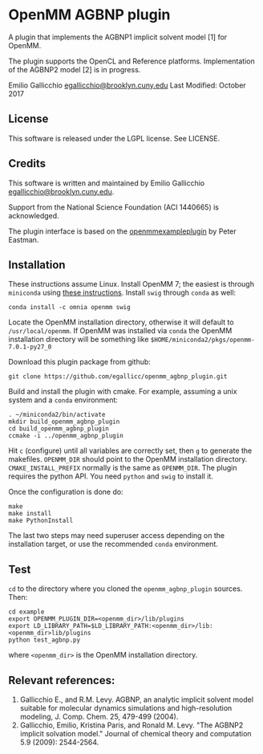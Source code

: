 # OpenMM AGBNP plugin

A plugin that implements the AGBNP1 implicit solvent model [1] for OpenMM.

The plugin supports the OpenCL and Reference platforms. Implementation of the AGBNP2 model [2] is in progress.

Emilio Gallicchio <egallicchio@brooklyn.cuny.edu>
Last Modified: October 2017


## License

This software is released under the LGPL license. See LICENSE.

## Credits

This software is written and maintained by Emilio Gallicchio <egallicchio@brooklyn.cuny.edu>.

Support from the National Science Foundation (ACI 1440665) is acknowledged. 

The plugin interface is based on the [openmmexampleplugin](https://github.com/peastman/openmmexampleplugin) by Peter Eastman.

## Installation

These instructions assume Linux. Install OpenMM 7; the easiest is through `miniconda` using [these instructions](https://simtk.org/frs/download_start.php/file/4907/Conda%20installation%20instruction?group_id=161). Install `swig` through `conda` as well:

```
conda install -c omnia openmm swig
```

Locate the OpenMM installation directory, otherwise it will default to `/usr/local/openmm`. If OpenMM was installed via `conda` the OpenMM installation directory will be something like `$HOME/miniconda2/pkgs/openmm-7.0.1-py27_0`

Download this plugin package from github:

```
git clone https://github.com/egallicc/openmm_agbnp_plugin.git
```

Build and install the plugin with cmake. For example, assuming a unix system and a `conda` environment:
```
. ~/miniconda2/bin/activate
mkdir build_openmm_agbnp_plugin
cd build_openmm_agbnp_plugin
ccmake -i ../openmm_agbnp_plugin
```

Hit `c` (configure) until all variables are correctly set, then `g` to generate the makefiles. `OPENMM_DIR` should point to the OpenMM installation directory. `CMAKE_INSTALL_PREFIX` normally is the same as `OPENMM_DIR`. The plugin requires the python API. You need `python` and `swig` to install it.

Once the configuration is done do:

```
make
make install
make PythonInstall
```

The last two steps may need superuser access depending on the installation target, or use the recommended `conda` environment.

## Test

`cd` to the directory where you cloned the `openmm_agbnp_plugin` sources. Then:

```
cd example
export OPENMM_PLUGIN_DIR=<openmm_dir>/lib/plugins
export LD_LIBRARY_PATH=$LD_LIBRARY_PATH:<openmm_dir>/lib:<openmm_dir>lib/plugins
python test_agbnp.py
```

where `<openmm_dir>` is the OpenMM installation directory.

## Relevant references:

1. Gallicchio E., and R.M. Levy. AGBNP, an analytic implicit solvent model suitable for molecular dynamics simulations and high-resolution modeling, J. Comp. Chem. 25, 479-499 (2004).
2. Gallicchio, Emilio, Kristina Paris, and Ronald M. Levy. "The AGBNP2 implicit solvation model." Journal of chemical theory and computation 5.9 (2009): 2544-2564.



